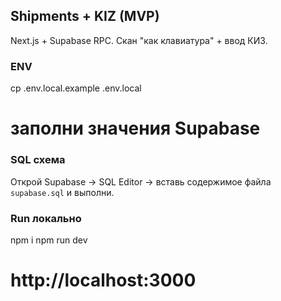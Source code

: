 ## Shipments + KIZ (MVP)
Next.js + Supabase RPC. Скан "как клавиатура" + ввод КИЗ.

### ENV
cp .env.local.example .env.local
# заполни значения Supabase

### SQL схема
Открой Supabase → SQL Editor → вставь содержимое файла `supabase.sql` и выполни.

### Run локально
npm i
npm run dev
# http://localhost:3000